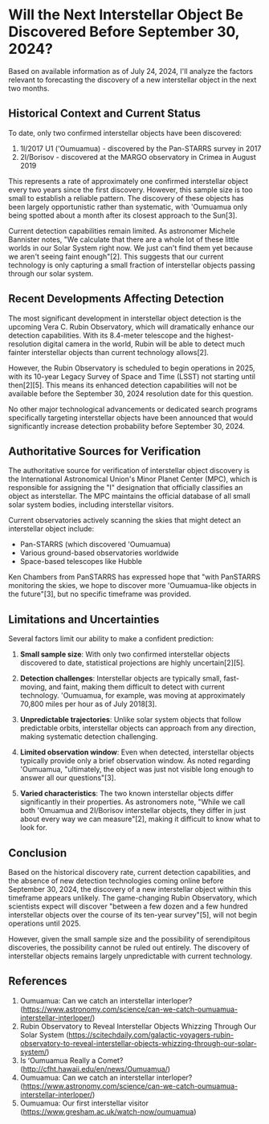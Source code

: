# Will the Next Interstellar Object Be Discovered Before September 30, 2024?

Based on available information as of July 24, 2024, I'll analyze the factors relevant to forecasting the discovery of a new interstellar object in the next two months.

## Historical Context and Current Status

To date, only two confirmed interstellar objects have been discovered:

1. 1I/2017 U1 ('Oumuamua) - discovered by the Pan-STARRS survey in 2017
2. 2I/Borisov - discovered at the MARGO observatory in Crimea in August 2019

This represents a rate of approximately one confirmed interstellar object every two years since the first discovery. However, this sample size is too small to establish a reliable pattern. The discovery of these objects has been largely opportunistic rather than systematic, with 'Oumuamua only being spotted about a month after its closest approach to the Sun[3].

Current detection capabilities remain limited. As astronomer Michele Bannister notes, "We calculate that there are a whole lot of these little worlds in our Solar System right now. We just can't find them yet because we aren't seeing faint enough"[2]. This suggests that our current technology is only capturing a small fraction of interstellar objects passing through our solar system.

## Recent Developments Affecting Detection

The most significant development in interstellar object detection is the upcoming Vera C. Rubin Observatory, which will dramatically enhance our detection capabilities. With its 8.4-meter telescope and the highest-resolution digital camera in the world, Rubin will be able to detect much fainter interstellar objects than current technology allows[2].

However, the Rubin Observatory is scheduled to begin operations in 2025, with its 10-year Legacy Survey of Space and Time (LSST) not starting until then[2][5]. This means its enhanced detection capabilities will not be available before the September 30, 2024 resolution date for this question.

No other major technological advancements or dedicated search programs specifically targeting interstellar objects have been announced that would significantly increase detection probability before September 30, 2024.

## Authoritative Sources for Verification

The authoritative source for verification of interstellar object discovery is the International Astronomical Union's Minor Planet Center (MPC), which is responsible for assigning the "I" designation that officially classifies an object as interstellar. The MPC maintains the official database of all small solar system bodies, including interstellar visitors.

Current observatories actively scanning the skies that might detect an interstellar object include:

- Pan-STARRS (which discovered 'Oumuamua)
- Various ground-based observatories worldwide
- Space-based telescopes like Hubble

Ken Chambers from PanSTARRS has expressed hope that "with PanSTARRS monitoring the skies, we hope to discover more 'Oumuamua-like objects in the future"[3], but no specific timeframe was provided.

## Limitations and Uncertainties

Several factors limit our ability to make a confident prediction:

1. **Small sample size**: With only two confirmed interstellar objects discovered to date, statistical projections are highly uncertain[2][5].

2. **Detection challenges**: Interstellar objects are typically small, fast-moving, and faint, making them difficult to detect with current technology. 'Oumuamua, for example, was moving at approximately 70,800 miles per hour as of July 2018[3].

3. **Unpredictable trajectories**: Unlike solar system objects that follow predictable orbits, interstellar objects can approach from any direction, making systematic detection challenging.

4. **Limited observation window**: Even when detected, interstellar objects typically provide only a brief observation window. As noted regarding 'Oumuamua, "ultimately, the object was just not visible long enough to answer all our questions"[3].

5. **Varied characteristics**: The two known interstellar objects differ significantly in their properties. As astronomers note, "While we call both 'Omuamua and 2I/Borisov interstellar objects, they differ in just about every way we can measure"[2], making it difficult to know what to look for.

## Conclusion

Based on the historical discovery rate, current detection capabilities, and the absence of new detection technologies coming online before September 30, 2024, the discovery of a new interstellar object within this timeframe appears unlikely. The game-changing Rubin Observatory, which scientists expect will discover "between a few dozen and a few hundred interstellar objects over the course of its ten-year survey"[5], will not begin operations until 2025.

However, given the small sample size and the possibility of serendipitous discoveries, the possibility cannot be ruled out entirely. The discovery of interstellar objects remains largely unpredictable with current technology.

## References

1. Oumuamua: Can we catch an interstellar interloper? (https://www.astronomy.com/science/can-we-catch-oumuamua-interstellar-interloper/)
2. Rubin Observatory to Reveal Interstellar Objects Whizzing Through Our Solar System (https://scitechdaily.com/galactic-voyagers-rubin-observatory-to-reveal-interstellar-objects-whizzing-through-our-solar-system/)
3. Is ʻOumuamua Really a Comet? (http://cfht.hawaii.edu/en/news/Oumuamua/)
4. Oumuamua: Can we catch an interstellar interloper? (https://www.astronomy.com/science/can-we-catch-oumuamua-interstellar-interloper/)
5. Oumuamua: Our first interstellar visitor (https://www.gresham.ac.uk/watch-now/oumuamua)